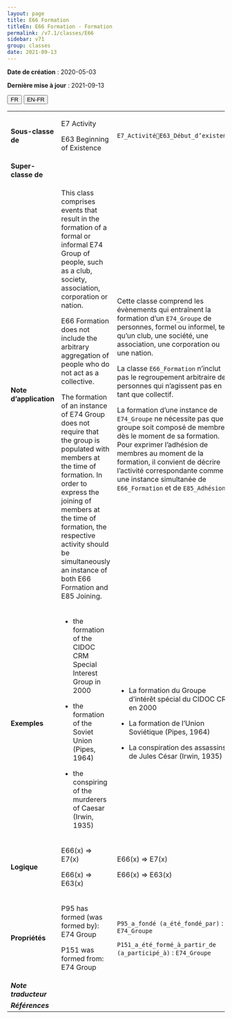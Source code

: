 ```yaml
---
layout: page
title: E66 Formation
titleEn: E66 Formation - Formation
permalink: /v7.1/classes/E66
sidebar: v71
group: classes
date: 2021-09-13
---
```


**Date de création** : 2020-05-03

**Dernière mise à jour** : 2021-09-13

<div class="lang-buttons">
  <button id="fr" class="activate">FR</button>
  <button id="en-fr">EN-FR</button>
</div>

<table>
	<tbody>
	<tr>
		<td><strong>Sous-classe de</strong></td>
		<td class="en"><p>E7 Activity </p>
				<p>E63 Beginning of Existence</p>
				</td>
			<td><p><code class="language-plaintext highlighter-rouge">E7_ActivitéE63_Début_d’existence</code></p>
				</td>
			</tr>
		<tr>
		<td><strong>Super-classe de</strong></td>
		<td class="en"><p></p>
				</td>
			<td><p></p>
				</td>
			</tr>
		<tr>
		<td><strong>Note d’application</strong></td>
		<td class="en"><p>This class comprises events that result in the formation of a formal or informal E74 Group of people, such as a club, society, association, corporation or nation. </p>
				<p>E66 Formation does not include the arbitrary aggregation of people who do not act as a collective.</p>
				<p>The formation of an instance of E74 Group does not require that the group is populated with members at the time of formation. In order to express the joining of members at the time of formation, the respective activity should be simultaneously an instance of both E66 Formation and E85 Joining.</p>
				</td>
			<td><p>Cette classe comprend les évènements qui entraînent la formation d’un <code class="language-plaintext highlighter-rouge">E74_Groupe</code> de personnes, formel ou informel, tel qu’un club, une société, une association, une corporation ou une nation.</p>
				<p></p>
				<p>La classe <code class="language-plaintext highlighter-rouge">E66_Formation</code> n’inclut pas le regroupement arbitraire de personnes qui n’agissent pas en tant que collectif.</p>
				<p></p>
				<p>La formation d’une instance de <code class="language-plaintext highlighter-rouge">E74_Groupe</code> ne nécessite pas que le groupe soit composé de membres dès le moment de sa formation. Pour exprimer l’adhésion de membres au moment de la formation, il convient de décrire l’activité correspondante comme une instance simultanée de <code class="language-plaintext highlighter-rouge">E66_Formation</code> et de <code class="language-plaintext highlighter-rouge">E85_Adhésion</code>.</p>
				</td>
			</tr>
		<tr>
		<td><strong>Exemples</strong></td>
		<td class="en"><ul><li><p>the formation of the CIDOC CRM Special Interest Group in 2000</p>
				</li>
						<li><p>the formation of the Soviet Union (Pipes, 1964)</p>
				</li>
							<li><p>the conspiring of the murderers of Caesar (Irwin, 1935)</p>
				</li></ul>
							</td>
			<td><ul><li><p>La formation du Groupe d’intérêt spécial du CIDOC CRM en 2000</p>
				</li>
						<li><p>La formation de l’Union Soviétique (Pipes, 1964)</p>
				</li>
							<li><p>La conspiration des assassins de Jules César (Irwin, 1935)</p>
				</li></ul>
							</td>
			</tr>
		<tr>
		<td><strong>Logique</strong></td>
		<td class="en"><p>E66(x) ⇒ E7(x)</p>
				<p>E66(x) ⇒ E63(x) </p>
				</td>
			<td><p>E66(x) ⇒ E7(x)</p>
				<p>E66(x) ⇒ E63(x) </p>
				</td>
			</tr>
		<tr>
		<td><strong>Propriétés</strong></td>
		<td class="en"><p>P95 has formed (was formed by): E74 Group</p>
				<p>P151 was formed from: E74 Group</p>
				</td>
			<td><p><code class="language-plaintext highlighter-rouge">P95_a_fondé (a_été_fondé_par)</code> : <code class="language-plaintext highlighter-rouge">E74_Groupe</code> </p>
				<p><code class="language-plaintext highlighter-rouge">P151_a_été_formé_à_partir_de (a_participé_à)</code> :  <code class="language-plaintext highlighter-rouge">E74_Groupe</code></p>
				</td>
			</tr>
		<tr>
		<td><strong><em>Note traducteur</em></strong></td>
		<td colspan="2"><p></p>
				</td>
			</tr>
		<tr>
		<td><strong><em>Références</em></strong></td>
		<td colspan="2"><p><em></em></p>
				</td>
			</tr>
		</tbody>
	</table>
	
